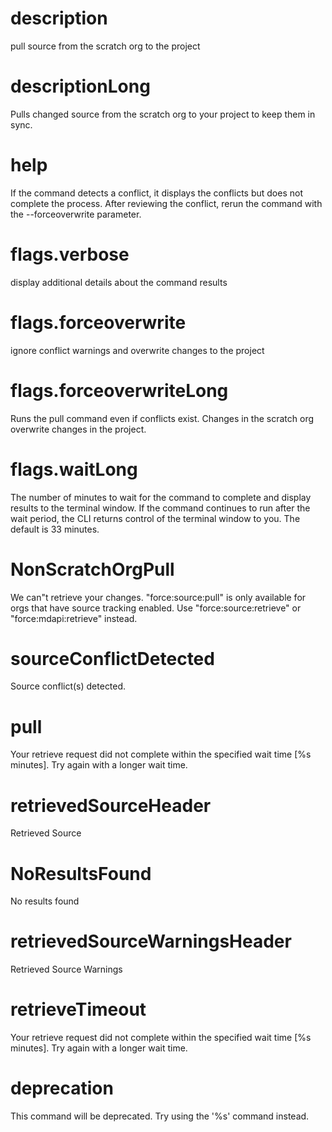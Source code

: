 # description

pull source from the scratch org to the project

# descriptionLong

Pulls changed source from the scratch org to your project to keep them in sync.

# help

If the command detects a conflict, it displays the conflicts but does not complete the process. After reviewing the conflict, rerun the command with the --forceoverwrite parameter.

# flags.verbose

display additional details about the command results

# flags.forceoverwrite

ignore conflict warnings and overwrite changes to the project

# flags.forceoverwriteLong

Runs the pull command even if conflicts exist. Changes in the scratch org overwrite changes in the project.

# flags.waitLong

The number of minutes to wait for the command to complete and display results to the terminal window. If the command continues to run after the wait period, the CLI returns control of the terminal window to you. The default is 33 minutes.

# NonScratchOrgPull

We can"t retrieve your changes. "force:source:pull" is only available for orgs that have source tracking enabled. Use "force:source:retrieve" or "force:mdapi:retrieve" instead.

# sourceConflictDetected

Source conflict(s) detected.

# pull

Your retrieve request did not complete within the specified wait time [%s minutes]. Try again with a longer wait time.

# retrievedSourceHeader

Retrieved Source

# NoResultsFound

No results found

# retrievedSourceWarningsHeader

Retrieved Source Warnings

# retrieveTimeout

Your retrieve request did not complete within the specified wait time [%s minutes]. Try again with a longer wait time.

# deprecation

This command will be deprecated. Try using the '%s' command instead.
